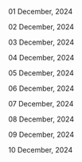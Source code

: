 01 December, 2024

02 December, 2024

03 December, 2024

04 December, 2024

05 December, 2024

06 December, 2024

07 December, 2024

08 December, 2024

09 December, 2024

10 December, 2024
